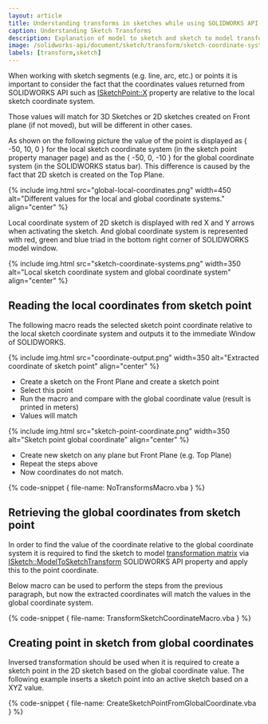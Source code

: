 ```yaml
---
layout: article
title: Understanding transforms in sketches while using SOLIDWORKS API
caption: Understanding Sketch Transforms
description: Explanation of model to sketch and sketch to model transformations in SOLIDWORKS API to properly calculate the coordinates of sketch segments
image: /solidworks-api/document/sketch/transform/sketch-coordinate-systems.png
labels: [transform,sketch]
---
```

When working with sketch segments (e.g. line, arc, etc.) or points it is important to consider the fact that the coordinates values returned from SOLIDWORKS API such as [ISketchPoint::X](http://help.solidworks.com/2017/English/api/sldworksapi/SolidWorks.Interop.sldworks~SolidWorks.Interop.sldworks.ISketchPoint~X.html) property are relative to the local sketch coordinate system.

Those values will match for 3D Sketches or 2D sketches created on Front plane (if not moved), but will be different in other cases.

As shown on the following picture the value of the point is displayed as { -50, 10, 0 } for the local sketch coordinate system (in the sketch point property manager page) and as the { -50, 0, -10 } for the global coordinate system (in the SOLIDWORKS status bar). This difference is caused by the fact that 2D sketch is created on the Top Plane.

{% include img.html src="global-local-coordinates.png" width=450 alt="Different values for the local and global coordinate systems." align="center" %}

Local coordinate system of 2D sketch is displayed with red X and Y arrows when activating the sketch. And global coordinate system is represented with red, green and blue triad in the bottom right corner of SOLIDWORKS model window.

{% include img.html src="sketch-coordinate-systems.png" width=350 alt="Local sketch coordinate system and global coordinate system" align="center" %}

## Reading the local coordinates from sketch point

The following macro reads the selected sketch point coordinate relative to the local sketch coordinate system and outputs it to the immediate Window of SOLIDWORKS.

{% include img.html src="coordinate-output.png" width=350 alt="Extracted coordinate of sketch point" align="center" %}

* Create a sketch on the Front Plane and create a sketch point
* Select this point
* Run the macro and compare with the global coordinate value (result is printed in meters)
* Values will match

{% include img.html src="sketch-point-coordinate.png" width=350 alt="Sketch point global coordinate" align="center" %}

* Create new sketch on any plane but Front Plane (e.g. Top Plane)
* Repeat the steps above
* Now coordinates do not match.

{% code-snippet { file-name: NoTransformsMacro.vba } %}

## Retrieving the global coordinates from sketch point

In order to find the value of the coordinate relative to the global coordinate system it is required to find the sketch to model [transformation matrix](/solidworks-api/geometry/transformation/) via [ISketch::ModelToSketchTransform](http://help.solidworks.com/2018/english/api/sldworksapi/SolidWorks.Interop.sldworks~SolidWorks.Interop.sldworks.ISketch~ModelToSketchTransform.html) SOLIDWORKS API property and apply this to the point coordinate.

Below macro can be used to perform the steps from the previous paragraph, but now the extracted coordinates will match the values in the global coordinate system.

{% code-snippet { file-name: TransformSketchCoordinateMacro.vba } %}

## Creating point in sketch from global coordinates

Inversed transformation should be used when it is required to create a sketch point in the 2D sketch based on the global coordinate value. The following example inserts a sketch point into an active sketch based on a XYZ value.

{% code-snippet { file-name: CreateSketchPointFromGlobalCoordinate.vba } %}
